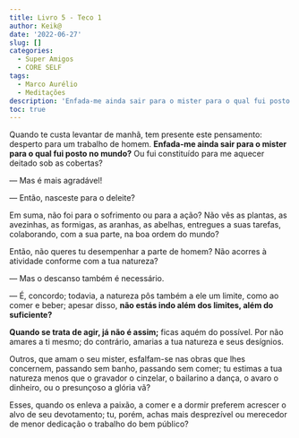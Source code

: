 ```yaml
---
title: Livro 5 - Teco 1
author: Keik@
date: '2022-06-27'
slug: []
categories:
  - Super Amigos
  - CORE SELF
tags:
  - Marco Aurélio
  - Meditações
description: 'Enfada-me ainda sair para o mister para o qual fui posto no mundo?'
toc: true
---
```


Quando te custa levantar de manhã, tem presente este pensamento: desperto para um trabalho de homem. **Enfada-me ainda sair para o mister para o qual fui posto no mundo?** Ou fui constituído para me aquecer deitado sob as cobertas? 

— Mas é mais agradável! 

— Então, nasceste para o deleite? 

Em suma, não foi para o sofrimento ou para a ação? Não vês as plantas, as avezinhas, as formigas, as aranhas, as abelhas, entregues a suas tarefas, colaborando, com a sua parte, na boa ordem do mundo? 

Então, não queres tu desempenhar a parte de homem? Não acorres à atividade conforme com a tua natureza? 

— Mas o descanso também é necessário. 

— É, concordo; todavia, a natureza pôs também a ele um limite, como ao comer e beber; apesar disso, **não estás indo além dos limites, além do suficiente?**

**Quando se trata de agir, já não é assim;** ficas aquém do possível. Por não amares a ti mesmo; do contrário, amarias a tua natureza e seus desígnios. 

Outros, que amam o seu mister, esfalfam-se nas obras que lhes concernem, passando sem banho, passando sem comer; tu estimas a tua natureza menos que o gravador o cinzelar, o bailarino a dança, o avaro o dinheiro, ou o presunçoso a glória vã? 

Esses, quando os enleva a paixão, a comer e a dormir preferem acrescer o alvo de seu devotamento; tu, porém, achas mais desprezível ou merecedor de menor dedicação o trabalho do bem público?
